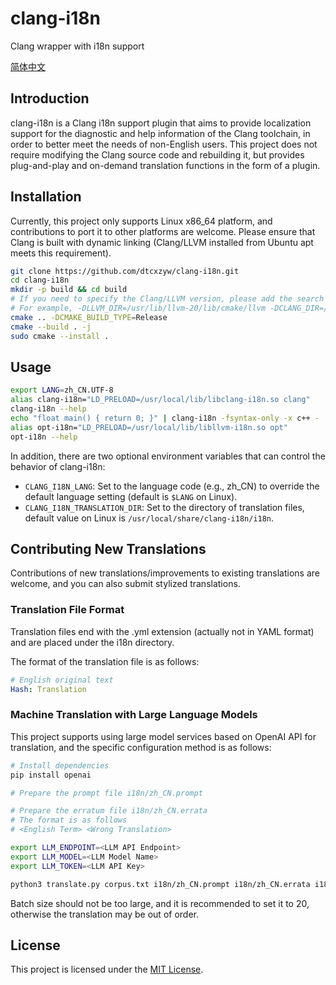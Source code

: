 # clang-i18n
Clang wrapper with i18n support

[简体中文](README.zh_CN.md)

## Introduction

clang-i18n is a Clang i18n support plugin that aims to provide localization support for the diagnostic and help information of the Clang toolchain, in order to better meet the needs of non-English users.
This project does not require modifying the Clang source code and rebuilding it, but provides plug-and-play and on-demand translation functions in the form of a plugin.

## Installation

Currently, this project only supports Linux x86_64 platform, and contributions to port it to other platforms are welcome.
Please ensure that Clang is built with dynamic linking (Clang/LLVM installed from Ubuntu apt meets this requirement).

```bash
git clone https://github.com/dtcxzyw/clang-i18n.git
cd clang-i18n
mkdir -p build && cd build
# If you need to specify the Clang/LLVM version, please add the search path to CMake.
# For example, -DLLVM_DIR=/usr/lib/llvm-20/lib/cmake/llvm -DCLANG_DIR=/usr/lib/llvm-20/lib/cmake/clang
cmake .. -DCMAKE_BUILD_TYPE=Release
cmake --build . -j
sudo cmake --install .
```

## Usage

```bash
export LANG=zh_CN.UTF-8
alias clang-i18n="LD_PRELOAD=/usr/local/lib/libclang-i18n.so clang"
clang-i18n --help
echo "float main() { return 0; }" | clang-i18n -fsyntax-only -x c++ -
alias opt-i18n="LD_PRELOAD=/usr/local/lib/libllvm-i18n.so opt"
opt-i18n --help
```

In addition, there are two optional environment variables that can control the behavior of clang-i18n:
- `CLANG_I18N_LANG`: Set to the language code (e.g., zh_CN) to override the default language setting (default is `$LANG` on Linux).
- `CLANG_I18N_TRANSLATION_DIR`: Set to the directory of translation files, default value on Linux is `/usr/local/share/clang-i18n/i18n`.

## Contributing New Translations

Contributions of new translations/improvements to existing translations are welcome, and you can also submit stylized translations.

### Translation File Format

Translation files end with the .yml extension (actually not in YAML format) and are placed under the i18n directory.

The format of the translation file is as follows:

```yaml
# English original text
Hash: Translation
```

### Machine Translation with Large Language Models

This project supports using large model services based on OpenAI API for translation, and the specific configuration method is as follows:

```bash
# Install dependencies
pip install openai

# Prepare the prompt file i18n/zh_CN.prompt

# Prepare the erratum file i18n/zh_CN.errata
# The format is as follows
# <English Term> <Wrong Translation>

export LLM_ENDPOINT=<LLM API Endpoint>
export LLM_MODEL=<LLM Model Name>
export LLM_TOKEN=<LLM API Key>

python3 translate.py corpus.txt i18n/zh_CN.prompt i18n/zh_CN.errata i18n/zh_CN.yml <Batch Size>
```

Batch size should not be too large, and it is recommended to set it to 20, otherwise the translation may be out of order.

## License

This project is licensed under the [MIT License](LICENSE).
